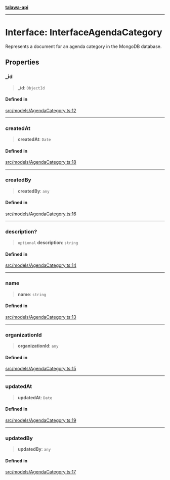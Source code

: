 [**talawa-api**](../../../README.md)

***

# Interface: InterfaceAgendaCategory

Represents a document for an agenda category in the MongoDB database.

## Properties

### \_id

> **\_id**: `ObjectId`

#### Defined in

[src/models/AgendaCategory.ts:12](https://github.com/Suyash878/talawa-api/blob/e4413cec641a837926071678fed3c7f67234e31e/src/models/AgendaCategory.ts#L12)

***

### createdAt

> **createdAt**: `Date`

#### Defined in

[src/models/AgendaCategory.ts:18](https://github.com/Suyash878/talawa-api/blob/e4413cec641a837926071678fed3c7f67234e31e/src/models/AgendaCategory.ts#L18)

***

### createdBy

> **createdBy**: `any`

#### Defined in

[src/models/AgendaCategory.ts:16](https://github.com/Suyash878/talawa-api/blob/e4413cec641a837926071678fed3c7f67234e31e/src/models/AgendaCategory.ts#L16)

***

### description?

> `optional` **description**: `string`

#### Defined in

[src/models/AgendaCategory.ts:14](https://github.com/Suyash878/talawa-api/blob/e4413cec641a837926071678fed3c7f67234e31e/src/models/AgendaCategory.ts#L14)

***

### name

> **name**: `string`

#### Defined in

[src/models/AgendaCategory.ts:13](https://github.com/Suyash878/talawa-api/blob/e4413cec641a837926071678fed3c7f67234e31e/src/models/AgendaCategory.ts#L13)

***

### organizationId

> **organizationId**: `any`

#### Defined in

[src/models/AgendaCategory.ts:15](https://github.com/Suyash878/talawa-api/blob/e4413cec641a837926071678fed3c7f67234e31e/src/models/AgendaCategory.ts#L15)

***

### updatedAt

> **updatedAt**: `Date`

#### Defined in

[src/models/AgendaCategory.ts:19](https://github.com/Suyash878/talawa-api/blob/e4413cec641a837926071678fed3c7f67234e31e/src/models/AgendaCategory.ts#L19)

***

### updatedBy

> **updatedBy**: `any`

#### Defined in

[src/models/AgendaCategory.ts:17](https://github.com/Suyash878/talawa-api/blob/e4413cec641a837926071678fed3c7f67234e31e/src/models/AgendaCategory.ts#L17)
